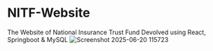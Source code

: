 # NITF-Website
The Website of National Insurance Trust Fund Devolved using React, Springboot &amp; MySQL
![Screenshot 2025-06-20 115723](https://github.com/user-attachments/assets/4899e67a-66e5-4548-b013-f154ef4cc85b)

